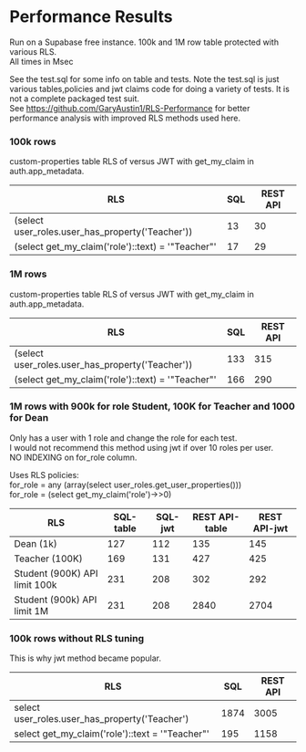 # Performance Results

Run on a Supabase free instance.
100k and 1M row table protected with various RLS.  
All times in Msec

See the test.sql for some info on table and tests.
Note the test.sql is just various tables,policies and jwt claims code for doing a variety of tests.
It is not a complete packaged test suit.  
See https://github.com/GaryAustin1/RLS-Performance for better performance analysis with improved RLS methods used here.  

### 100k rows
custom-properties table RLS of versus JWT with get_my_claim in auth.app_metadata.  

|RLS| SQL | REST API |
|--|-----|----------|
|(select user_roles.user_has_property('Teacher'))| 13  | 30 |
|(select get_my_claim('role')::text) = '"Teacher"'| 17  | 29|

### 1M rows
custom-properties table RLS of versus JWT with get_my_claim in auth.app_metadata.  

|RLS|SQL|REST API|
|--|--|--|
|(select user_roles.user_has_property('Teacher'))|133|315|
|(select get_my_claim('role')::text) = '"Teacher"'|166|290|

### 1M rows with 900k for role Student, 100K for Teacher and 1000 for Dean   
Only has a user with 1 role and change the role for each test.        
I would not recommend this method using jwt if over 10 roles per user.    
NO INDEXING on for_role column.   

Uses RLS policies:  
for_role = any (array(select user_roles.get_user_properties()))  
for_role = (select get_my_claim('role')->>0)  

| RLS                           | SQL-table | SQL-jwt | REST API-table | REST API-jwt |
|-------------------------------|-----------|---------|----------------|--------------|
| Dean (1k)                     | 127       | 112     | 135            | 145          |
| Teacher (100K)                | 169       | 131     | 427            | 425          |
| Student (900K) API limit 100k | 231 |208|302|292|
| Student (900k) API limit 1M   |231|208|2840|2704|

### 100k rows  without RLS tuning
This is why jwt method became popular.  

|RLS| SQL  | REST API |
|--|------|----------|
|select user_roles.user_has_property('Teacher')| 1874 | 3005     |
|select get_my_claim('role')::text = '"Teacher"'| 195  | 1158     |
